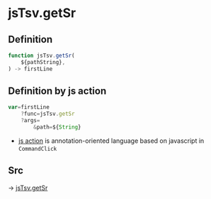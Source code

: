# jsTsv.getSr

## Definition

```js.js
function jsTsv.getSr(
	${pathString},
) -> firstLine
```


## Definition by js action

```js.js
var=firstLine
	?func=jsTsv.getSr
	?args=
		&path=${String}
```

- [js action](#) is annotation-oriented language based on javascript in `CommandClick`



## Src

-> [jsTsv.getSr](https://github.com/puutaro/CommandClick/blob/master/app/src/main/java/com/puutaro/commandclick/fragment_lib/terminal_fragment/js_interface/tsv/JsTsv.kt#L44)


